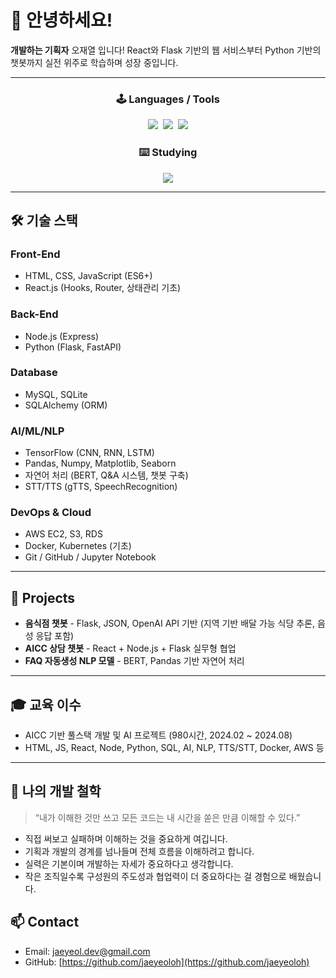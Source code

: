 # 👋 안녕하세요!

**개발하는 기획자** 오재열 입니다!
React와 Flask 기반의 웹 서비스부터 Python 기반의 챗봇까지 실전 위주로 학습하며 성장 중입니다.

---

<h3 align="center">🕹️ Languages / Tools</h3>

<div align="center">
  <img src="https://img.shields.io/badge/nodedotjs-5FA04E.svg?style=for-the-badge&logo=nodedotjs3&logoColor=white" />&nbsp
  <img src="https://img.shields.io/badge/python-3670A0?style=for-the-badge&logo=python&logoColor=ffdd54" />&nbsp
  <img src="https://img.shields.io/badge/mysql-4479A1?style=for-the-badge&logo=mysql&logoColor=ffdd54" />
</div>

<h3 align="center">⌨️ Studying</h3>
<div align="center">
  <img src="https://img.shields.io/badge/Deeplearning-0F2B46?style=for-the-badge&logo=DeepL&logoColor=white" />
</div>

---

## 🛠️ 기술 스택

### Front-End
- HTML, CSS, JavaScript (ES6+)
- React.js (Hooks, Router, 상태관리 기초)

### Back-End
- Node.js (Express)
- Python (Flask, FastAPI)

### Database
- MySQL, SQLite
- SQLAlchemy (ORM)

### AI/ML/NLP
- TensorFlow (CNN, RNN, LSTM)
- Pandas, Numpy, Matplotlib, Seaborn
- 자연어 처리 (BERT, Q&A 시스템, 챗봇 구축)
- STT/TTS (gTTS, SpeechRecognition)

### DevOps & Cloud
- AWS EC2, S3, RDS
- Docker, Kubernetes (기초)
- Git / GitHub / Jupyter Notebook

---

## 🧪 Projects

- **음식점 챗봇** - Flask, JSON, OpenAI API 기반 (지역 기반 배달 가능 식당 추론, 음성 응답 포함)  
- **AICC 상담 챗봇** - React + Node.js + Flask 실무형 협업  
- **FAQ 자동생성 NLP 모델** - BERT, Pandas 기반 자연어 처리  

---

## 🎓 교육 이수

- AICC 기반 풀스택 개발 및 AI 프로젝트 (980시간, 2024.02 ~ 2024.08)
- HTML, JS, React, Node, Python, SQL, AI, NLP, TTS/STT, Docker, AWS 등

---

## 🧩 나의 개발 철학

> “내가 이해한 것만 쓰고 모든 코드는 내 시간을 쏟은 만큼 이해할 수 있다.”

- 직접 써보고 실패하며 이해하는 것을 중요하게 여깁니다.  
- 기획과 개발의 경계를 넘나들며 전체 흐름을 이해하려고 합니다.  
- 실력은 기본이며 개발하는 자세가 중요하다고 생각합니다.  
- 작은 조직일수록 구성원의 주도성과 협업력이 더 중요하다는 걸 경험으로 배웠습니다.

## 📫 Contact

- Email: jaeyeol.dev@gmail.com
- GitHub: [https://github.com/jaeyeoloh](https://github.com/jaeyeoloh)

